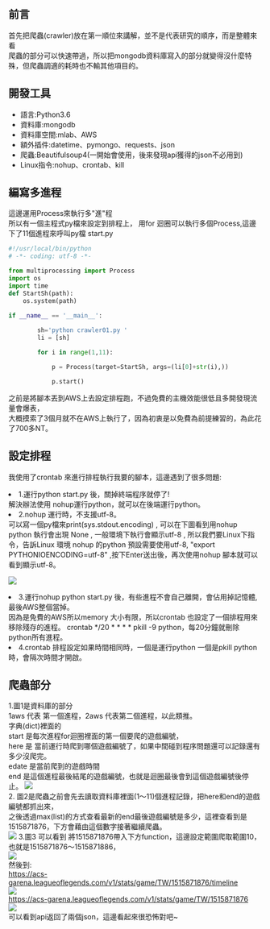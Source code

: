 ## 前言 ##
首先把爬蟲(crawler)放在第一順位來講解，並不是代表研究的順序，而是整體來看  
爬蟲的部分可以快速帶過，所以把mongodb資料庫寫入的部分就變得沒什麼特殊，但爬蟲調適的耗時也不輸其他項目的。

## 開發工具 ##
<ul>
	<li>語言:Python3.6</li>
	<li>資料庫:mongodb</li>
	<li>資料庫空間:mlab、AWS</li>
	<li>額外插件:datetime、pymongo、requests、json</li>
	<li>爬蟲:Beautifulsoup4(一開始會使用，後來發現api獲得的json不必用到)</li>
	<li>Linux指令:nohup、crontab、kill</li>
</ul>

## 編寫多進程 ##

這邊運用Process來執行多"進"程    
所以有一個主程式py檔來設定到排程上，
用for 迴圈可以執行多個Process,這邊下了11個進程來呼叫py檔
start.py
```python
#!/usr/local/bin/python
# -*- coding: utf-8 -*-

from multiprocessing import Process
import os
import time
def StartSh(path):
    os.system(path)

if __name__ == '__main__':
        
        sh='python crawler01.py '
        li = [sh]

        for i in range(1,11):

            p = Process(target=StartSh, args=(li[0]+str(i),))

            p.start()
```

之前是將腳本丟到AWS上去設定排程跑，不過免費的主機效能很低且多開發現流量會爆表，  
大概摸索了3個月就不在AWS上執行了，因為初衷是以免費為前提練習的，為此花了700多NT。  

## 設定排程 ##

我使用了crontab 來進行排程執行我要的腳本，這邊遇到了很多問題:  
<li>1.運行python start.py 後，關掉終端程序就停了!</li>
解決辦法使用 nohup運行python，就可以在後端運行python。  
<li>2.nohup 運行時，不支援utf-8。</li>
可以寫一個py檔來print(sys.stdout.encoding) ,  
可以在下圖看到用nohup python 執行會出現 None , 一般環境下執行會顯示utf-8 ,  
所以我們要Linux下指令，告訴Linux 環境 nohup 的python 預設需要使用utf-8,  
"export PYTHONIOENCODING=utf-8" ,按下Enter送出後，再次使用nohup 腳本就可以看到顯示utf-8。  

![](https://raw.githubusercontent.com/kenson2998/LOL-TW-Rank-analysis/master/1.crawler/img/nohup.jpg)
<li>3.運行nohup python start.py 後，有些進程不會自己離開，會佔用掉記憶體,最後AWS整個當掉。</li>
因為是免費的AWS所以memory 大小有限，所以crontab 也設定了一個排程用來移除殘存的進程。  
crontab */20 * * * * pkill -9 python，每20分鐘就刪除python所有進程。  

<li>4.crontab 	排程設定如果時間相同時，一個是運行python 一個是pkill python時，會隔次時間才開啟。</li>


## 爬蟲部分 ##
1.圖1是資料庫的部分  
1aws 代表 第一個進程，2aws 代表第二個進程，以此類推。  
字典(dict)裡面的  
start 是每次進程for迴圈裡面的第一個要爬的遊戲編號，  
here 是 當前運行時爬到哪個遊戲編號了，如果中間碰到程序問題還可以記錄還有多少沒爬完。  
edate 是當前爬到的遊戲時間  
end 是這個進程最後結尾的遊戲編號，也就是迴圈最後會到這個遊戲編號後停止。
![](https://raw.githubusercontent.com/kenson2998/LOL-TW-Rank-analysis/master/1.crawler/img/07-1.jpg)  
2. 圖2是爬蟲之前會先去讀取資料庫裡面(1～11)個進程記錄，把here和end的遊戲編號都抓出來，  
之後透過max(list)的方式查看最新的end最後遊戲編號是多少，這裡查看到是1515871876，下方會藉由這個數字接著繼續爬蟲。  
![](https://raw.githubusercontent.com/kenson2998/LOL-TW-Rank-analysis/master/1.crawler/img/07-2.jpg)
3.圖3 可以看到 將1515871876帶入下方function，這邊設定範圍爬取範圍10，也就是1515871876～1515871886，  
![](https://raw.githubusercontent.com/kenson2998/LOL-TW-Rank-analysis/master/1.crawler/img/cr-1.jpg)  
然後到:  
https://acs-garena.leagueoflegends.com/v1/stats/game/TW/1515871876/timeline  
![](https://raw.githubusercontent.com/kenson2998/LOL-TW-Rank-analysis/master/1.crawler/img/cr-2.jpg)  
https://acs-garena.leagueoflegends.com/v1/stats/game/TW/1515871876  
![](https://raw.githubusercontent.com/kenson2998/LOL-TW-Rank-analysis/master/1.crawler/img/cr-3.jpg)  
可以看到api返回了兩個json，這邊看起來很恐怖對吧~  
